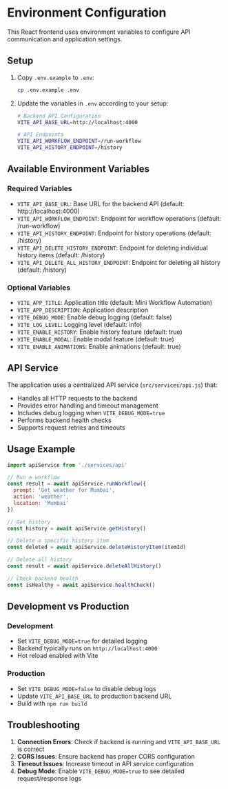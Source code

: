 # Environment Configuration

This React frontend uses environment variables to configure API communication and application settings.

## Setup

1. Copy `.env.example` to `.env`:
   ```bash
   cp .env.example .env
   ```

2. Update the variables in `.env` according to your setup:
   ```bash
   # Backend API Configuration
   VITE_API_BASE_URL=http://localhost:4000
   
   # API Endpoints
   VITE_API_WORKFLOW_ENDPOINT=/run-workflow
   VITE_API_HISTORY_ENDPOINT=/history
   ```

## Available Environment Variables

### Required Variables
- `VITE_API_BASE_URL`: Base URL for the backend API (default: http://localhost:4000)
- `VITE_API_WORKFLOW_ENDPOINT`: Endpoint for workflow operations (default: /run-workflow)
- `VITE_API_HISTORY_ENDPOINT`: Endpoint for history operations (default: /history)
- `VITE_API_DELETE_HISTORY_ENDPOINT`: Endpoint for deleting individual history items (default: /history)
- `VITE_API_DELETE_ALL_HISTORY_ENDPOINT`: Endpoint for deleting all history (default: /history)

### Optional Variables
- `VITE_APP_TITLE`: Application title (default: Mini Workflow Automation)
- `VITE_APP_DESCRIPTION`: Application description
- `VITE_DEBUG_MODE`: Enable debug logging (default: false)
- `VITE_LOG_LEVEL`: Logging level (default: info)
- `VITE_ENABLE_HISTORY`: Enable history feature (default: true)
- `VITE_ENABLE_MODAL`: Enable modal feature (default: true)
- `VITE_ENABLE_ANIMATIONS`: Enable animations (default: true)

## API Service

The application uses a centralized API service (`src/services/api.js`) that:
- Handles all HTTP requests to the backend
- Provides error handling and timeout management
- Includes debug logging when `VITE_DEBUG_MODE=true`
- Performs backend health checks
- Supports request retries and timeouts

## Usage Example

```javascript
import apiService from './services/api'

// Run a workflow
const result = await apiService.runWorkflow({
  prompt: 'Get weather for Mumbai',
  action: 'weather',
  location: 'Mumbai'
})

// Get history
const history = await apiService.getHistory()

// Delete a specific history item
const deleted = await apiService.deleteHistoryItem(itemId)

// Delete all history
const result = await apiService.deleteAllHistory()

// Check backend health
const isHealthy = await apiService.healthCheck()
```

## Development vs Production

### Development
- Set `VITE_DEBUG_MODE=true` for detailed logging
- Backend typically runs on `http://localhost:4000`
- Hot reload enabled with Vite

### Production
- Set `VITE_DEBUG_MODE=false` to disable debug logs
- Update `VITE_API_BASE_URL` to production backend URL
- Build with `npm run build`

## Troubleshooting

1. **Connection Errors**: Check if backend is running and `VITE_API_BASE_URL` is correct
2. **CORS Issues**: Ensure backend has proper CORS configuration
3. **Timeout Issues**: Increase timeout in API service configuration
4. **Debug Mode**: Enable `VITE_DEBUG_MODE=true` to see detailed request/response logs